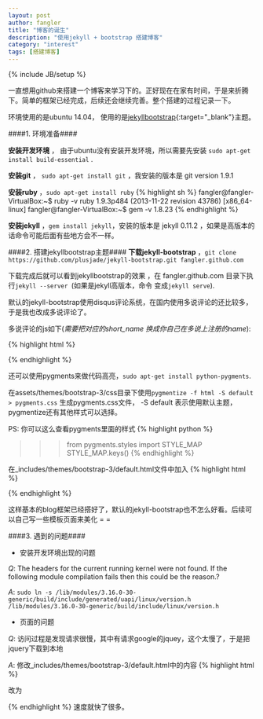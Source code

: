 ```yaml
---
layout: post
author: fangler
title: "博客的诞生"
description: "使用jekyll + bootstrap 搭建博客"
category: "interest"
tags: [搭建博客]
---
```

{% include JB/setup %}

一直想用github来搭建一个博客来学习下的。正好现在在家有时间，于是来折腾下。简单的框架已经完成，后续还会继续完善。整个搭建的过程记录一下。

环境使用的是ubuntu 14.04， 使用的是[jekyllbootstrap](http://jekyllbootstrap.com/ "jekyllbootstrap"){:target="_blank"}主题。

####1. 环境准备####

**安装开发环境** ， 由于ubuntu没有安装开发环境，所以需要先安装 `sudo apt-get install build-essential` .

**安装git** ， `sudo apt-get install git` ，我安装的版本是 git version 1.9.1

**安装ruby** ，`sudo apt-get install ruby`
{% highlight sh %}
fangler@fangler-VirtualBox:~$ ruby -v
ruby 1.9.3p484 (2013-11-22 revision 43786) [x86_64-linux]
fangler@fangler-VirtualBox:~$ gem -v
1.8.23
{% endhighlight %}

**安装jekyll** ，`gem install jekyll`，安装的版本是 jekyll 0.11.2 ，如果是高版本的话命令可能后面有些地方会不一样。

####2. 搭建jekyllbootstrap主题####
**下载jekyll-bootstrap** ，`git clone https://github.com/plusjade/jekyll-bootstrap.git fangler.github.com`

下载完成后就可以看到jekyllbootstrap的效果 ，在 fangler.github.com 目录下执行`jekyll --server `(如果是jekyll高版本，命令
变成`jekyll serve`).

默认的jekyll-bootstrap使用disqus评论系统，在国内使用多说评论的还比较多，于是我也改成多说评论了。

多说评论的js如下(*需要把对应的short_name 换成你自己在多说上注册的name*):

{% highlight html %}
<!-- duoshuo comment begin -->
<script type="text/javascript">
var duoshuoQuery = {short_name:"fangler"};
	(function() {
		var ds = document.createElement('script');
		ds.type = 'text/javascript';ds.async = true;
		ds.src = (document.location.protocol == 'https:' ? 'https:' : 'http:') + '//static.duoshuo.com/embed.js';
		ds.charset = 'UTF-8';
		(document.getElementsByTagName('head')[0] 
		 || document.getElementsByTagName('body')[0]).appendChild(ds);
	})();
	</script>
<!-- duoshuo comment end -->
{% endhighlight %}

还可以使用pygments来做代码高亮，`sudo apt-get install python-pygments`.

在assets/themes/bootstrap-3/css目录下使用`pygmentize -f html -S default > pygments.css` 生成pygments.css文件， -S default 表示使用默认主题，pygmentize还有其他样式可以选择。

PS: 你可以这么查看pygments里面的样式
{% highlight python %}
>>>from pygments.styles import STYLE_MAP
>>>STYLE_MAP.keys()
{% endhighlight %}

在_includes/themes/bootstrap-3/default.html文件中加入
{% highlight html %}
<!-- Pygments styles -->
<link href="{{ ASSET_PATH }}/css/pygments.css" rel="stylesheet">
{% endhighlight %}

这样基本的blog框架已经搭好了，默认的jekyll-bootstrap也不怎么好看。后续可以自己写一些模板页面来美化 = =

####3. 遇到的问题####

* 安装开发环境出现的问题

*Q*: The headers for the current running kernel were not found. If the following
module compilation fails then this could be the reason.?

*A*: `sudo ln -s /lib/modules/3.16.0-30-generic/build/include/generated/uapi/linux/version.h /lib/modules/3.16.0-30-generic/build/include/linux/version.h`

* 页面的问题

*Q*: 访问过程是发现请求很慢，其中有请求google的jquey，这个太慢了，于是把jquery下载到本地

*A*: 修改_includes/themes/bootstrap-3/default.html中的内容
{% highlight html %}
<script src="https://ajax.googleapis.com/ajax/libs/jquery/1.10.2/jquery.min.js"></script>
改为
<script src="{{ ASSET_PATH }}/bootstrap/js/jquery-1.11.2.min.js"></script>
{% endhighlight %}
速度就快了很多。
